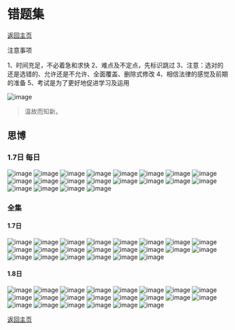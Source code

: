 # 错题集
[返回主页](/)

注意事项

1、时间充足，不必着急和求快
2、难点及不定点，先标识跳过
3、注意：选对的还是选错的、允许还是不允许、全面覆盖、删除式修改
4、相信法律的感觉及前期的准备
5、考试是为了更好地促进学习及运用

![image](https://user-images.githubusercontent.com/42224627/148513695-e0e75953-d234-4c38-a4d0-f3193b14b52a.png)
> 温故而知新。

## 思博

### 1.7日 每日

![image](https://user-images.githubusercontent.com/42224627/148513771-be7977ac-74bc-4d47-a809-8359a02cc3ea.png)
![image](https://user-images.githubusercontent.com/42224627/148513781-a4d08946-4f8a-4eb7-8d63-bed7783617a8.png)
![image](https://user-images.githubusercontent.com/42224627/148513791-83b582e4-06c0-40fc-bf55-1c89cd8df2b9.png)
![image](https://user-images.githubusercontent.com/42224627/148513801-58dfdfe9-fec8-4947-b4cb-5c3c7e55e0cd.png)
![image](https://user-images.githubusercontent.com/42224627/148513807-a9c93ee6-d29d-4b0f-8443-2733af64ee69.png)
![image](https://user-images.githubusercontent.com/42224627/148513814-ce07b0f0-5f77-40ab-bb71-a293fa14c0f5.png)
![image](https://user-images.githubusercontent.com/42224627/148513821-fe00fe34-38d0-4ae8-96da-5dd57d5f3a1a.png)
![image](https://user-images.githubusercontent.com/42224627/148513838-eee75df4-2687-477c-a8b7-ba5ddebcb670.png)
![image](https://user-images.githubusercontent.com/42224627/148513842-84f07c15-c9b3-4da6-8c5a-1e7b07e4b8a7.png)
![image](https://user-images.githubusercontent.com/42224627/148513852-67b316e5-414f-4936-849f-2ce85c7f3ca4.png)
![image](https://user-images.githubusercontent.com/42224627/148513861-cbaa61ea-abf0-422a-82a8-fec9ee2d115a.png)
![image](https://user-images.githubusercontent.com/42224627/148513871-bf4f9cbf-1865-454a-920a-662ca6924fe8.png)
![image](https://user-images.githubusercontent.com/42224627/148513881-f460ad7c-6331-43c7-8d22-013399509720.png)
![image](https://user-images.githubusercontent.com/42224627/148513894-48fb4876-d9bc-493e-b25c-2e7c3ed1dc0b.png)
![image](https://user-images.githubusercontent.com/42224627/148513903-d4567ec1-0905-42b8-b971-f5e67c25c7dc.png)
![image](https://user-images.githubusercontent.com/42224627/148513908-4cd41189-3ae0-40dc-91f2-3a9cef4f6331.png)
![image](https://user-images.githubusercontent.com/42224627/148513915-742bcadc-b999-448b-b977-6a38d93bbfbf.png)
![image](https://user-images.githubusercontent.com/42224627/148513921-1b838af8-94fd-416d-8b9d-0317507f189b.png)
![image](https://user-images.githubusercontent.com/42224627/148513928-a627ab0e-65a6-4351-9804-888d27a5ea22.png)
![image](https://user-images.githubusercontent.com/42224627/148513937-d32e0b98-c87a-49ac-b797-1e42bf3880c1.png)

### 全集

#### 1.7日

![image](https://user-images.githubusercontent.com/42224627/148538178-965bc7f7-6919-44c1-be7f-75ec943acd8d.png)
![image](https://user-images.githubusercontent.com/42224627/148538188-9db37edb-e82c-487e-8931-f90847baa8be.png)
![image](https://user-images.githubusercontent.com/42224627/148538195-0215e60b-94ac-45b5-b934-678d13697677.png)
![image](https://user-images.githubusercontent.com/42224627/148538204-874bc3fe-5d6d-4054-a299-4bfad8090518.png)
![image](https://user-images.githubusercontent.com/42224627/148538208-d00ca4d0-e421-40a6-b8ef-fa79796f9269.png)
![image](https://user-images.githubusercontent.com/42224627/148538216-d7a62c02-9186-4d56-84bb-ad277fcb4749.png)
![image](https://user-images.githubusercontent.com/42224627/148538247-9bd0c1f5-7a00-4bfa-8a47-802fd3b77083.png)
![image](https://user-images.githubusercontent.com/42224627/148538253-83012f7c-afa5-4edb-b715-3646001290e2.png)
![image](https://user-images.githubusercontent.com/42224627/148538260-cb0b0537-c7e9-49fb-9d44-fc4b69308336.png)
![image](https://user-images.githubusercontent.com/42224627/148538269-363c97a0-09af-48af-bc17-7598d198d20a.png)
![image](https://user-images.githubusercontent.com/42224627/148538279-11d2fd2c-ddf4-41c9-b249-9299fc6ef916.png)
![image](https://user-images.githubusercontent.com/42224627/148538302-b2b292ef-e028-4a50-b8c8-3e27ac583032.png)
![image](https://user-images.githubusercontent.com/42224627/148538313-995e9f0c-7b48-4ba3-ae33-e7a7cea4f8ca.png)
![image](https://user-images.githubusercontent.com/42224627/148538319-f66056e1-ff8d-40f7-95bf-e1c663ab5254.png)
![image](https://user-images.githubusercontent.com/42224627/148538320-6f3fed34-a206-4722-8eeb-ffb5ef3e72a9.png)
![image](https://user-images.githubusercontent.com/42224627/148538328-96e91b4d-a51e-47e5-ac6b-077922b05127.png)
![image](https://user-images.githubusercontent.com/42224627/148538335-5d816cde-4efd-43dc-8e10-07b2e95c4073.png)
![image](https://user-images.githubusercontent.com/42224627/148538341-91ffebc1-2be7-41db-bae3-044a51b934fd.png)
![image](https://user-images.githubusercontent.com/42224627/148538347-3ab3f9a2-1861-410a-a848-4d141d1d0495.png)
![image](https://user-images.githubusercontent.com/42224627/148538354-15ead57f-544f-41c5-950d-fb4fcbc480de.png)
![image](https://user-images.githubusercontent.com/42224627/148538361-177a0e6f-4095-41fb-b3e1-6c78d0497806.png)
![image](https://user-images.githubusercontent.com/42224627/148538371-842a03a2-3480-441d-a0b7-15a396ea4a96.png)

#### 1.8日

![image](https://user-images.githubusercontent.com/42224627/148622015-d6d441ac-b6bb-42cd-ae5c-d243fcf74e13.png)
![image](https://user-images.githubusercontent.com/42224627/148622018-9334c555-7048-47b8-a261-bc551dc28310.png)
![image](https://user-images.githubusercontent.com/42224627/148622025-1e3b3997-c3a2-41e5-9c9d-b9032eb82897.png)
![image](https://user-images.githubusercontent.com/42224627/148622032-92631431-67e1-473b-8caa-f46a963b7541.png)
![image](https://user-images.githubusercontent.com/42224627/148622036-27365c92-46b6-4e7f-86fb-2abb4b5d7193.png)
![image](https://user-images.githubusercontent.com/42224627/148622040-23770848-df78-4c4e-a87f-937c4111abf7.png)
![image](https://user-images.githubusercontent.com/42224627/148622046-c9b7b81d-da86-403f-acb1-e4e0adda9dd2.png)
![image](https://user-images.githubusercontent.com/42224627/148622051-6dc6e266-bc03-44ac-9834-d9bcafd3e03d.png)
![image](https://user-images.githubusercontent.com/42224627/148622055-d1b8d2e0-3de4-4d62-9f53-62d050082f63.png)
![image](https://user-images.githubusercontent.com/42224627/148622058-7644789d-3fd7-49ff-9775-c74f224ea834.png)
![image](https://user-images.githubusercontent.com/42224627/148622063-d70e6a84-08a8-42f5-8256-7542d70bede5.png)
![image](https://user-images.githubusercontent.com/42224627/148622067-ed61ea78-1b81-4881-a638-d4fa0d0f3d8b.png)
![image](https://user-images.githubusercontent.com/42224627/148622069-b10c33b1-3e2d-4b29-865b-99d9ef7e54c3.png)
![image](https://user-images.githubusercontent.com/42224627/148622071-f8a4fad7-6218-4ab2-8420-7ef2d6ad1b2e.png)
![image](https://user-images.githubusercontent.com/42224627/148622078-8b7a3392-5bfb-4f25-9902-598f2cf24979.png)
![image](https://user-images.githubusercontent.com/42224627/148622082-3e704c00-82a7-4926-8ccc-8c6d7df08ba6.png)
![image](https://user-images.githubusercontent.com/42224627/148622085-719be60c-826b-4454-87d4-6f2ac7e0fde1.png)
![image](https://user-images.githubusercontent.com/42224627/148622089-1a6bbc4a-7508-4388-a5b0-33017b75dc55.png)
![image](https://user-images.githubusercontent.com/42224627/148622102-3bc73e2e-e8be-42ad-b25e-d27d88b40e29.png)
![image](https://user-images.githubusercontent.com/42224627/148622105-110dc558-6fea-4751-aca5-de9c5565bf13.png)
![image](https://user-images.githubusercontent.com/42224627/148622109-2a417134-a61b-432f-8804-58a901a7410a.png)
![image](https://user-images.githubusercontent.com/42224627/148622111-cee0fb57-5c88-4454-a106-071e1ba24635.png)


[返回主页](/)
